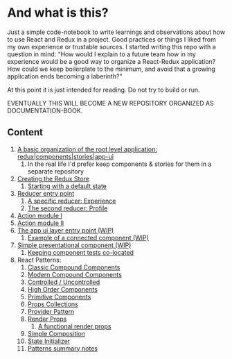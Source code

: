# And what is this?

Just a simple code-notebook to write learnings and observations about how to use React and Redux in a project. 
Good practices or things I liked from my own experience or trustable sources. 
I started writing this repo with a question in mind: 
“How would I explain to a future team how in my experience would be a good way to organize a React-Redux application?
 How could we keep boilerplate to the minimum, and avoid that a growing application ends becoming a laberinth?”

At this point it is just intended for reading. Do not try to build or run. 

EVENTUALLY THIS WILL BECOME A NEW REPOSITORY ORGANIZED AS DOCUMENTATION-BOOK. 

## Content

1. [A basic organization of the root level application: redux|components|stories|app-ui](https://github.com/rodrigoBerlochi/react-redux-patterns/tree/master/src)
   1. In the real life I'd prefer keep components & stories for them in a separate repository 
2. [Creating the Redux Store](https://github.com/rodrigoBerlochi/react-redux-patterns/blob/master/src/redux/store/store.js)
   1. [Starting with a default state](https://github.com/rodrigoBerlochi/react-redux-patterns/blob/master/src/redux/store/defaultState.js)
3. [Reducer entry point](https://github.com/rodrigoBerlochi/react-redux-patterns/blob/master/src/redux/reducers/index.js)
   1. [A specific reducer: Experience](https://github.com/rodrigoBerlochi/react-redux-patterns/blob/master/src/redux/reducers/experienceReducer.js)
   2. [The second reducer: Profile](https://github.com/rodrigoBerlochi/react-redux-patterns/blob/master/src/redux/reducers/profileReducer.js)
4. [Action module I](https://github.com/rodrigoBerlochi/react-redux-patterns/blob/master/src/redux/actions/experienceActions.js)
5. [Action module II](https://github.com/rodrigoBerlochi/react-redux-patterns/blob/master/src/redux/actions/profileActions.js)
6. [The app ui layer entry point (WIP)](https://github.com/rodrigoBerlochi/react-redux-patterns/blob/master/src/app-ui/index.js)
   1. [Example of a connected component (WIP)](https://github.com/rodrigoBerlochi/react-redux-patterns/blob/master/src/app-ui/editProfile.js)
7. [Simple presentational component (WIP)](https://github.com/rodrigoBerlochi/react-redux-patterns/blob/master/src/components/button/button.js)
   1. [Keeping component tests co-located](https://github.com/rodrigoBerlochi/react-redux-patterns/blob/master/src/components/button/button.test.js)
8. React Patterns:
   1. [Classic Compound Components](https://github.com/rodrigoBerlochi/react-redux-patterns/blob/master/src/components/compound-components/compound-classic.js)
   2. [Modern Compound Components](https://github.com/rodrigoBerlochi/react-redux-patterns/blob/master/src/components/compound-components/compound-modern.js)
   3. [Controlled / Uncontrolled](https://github.com/rodrigoBerlochi/react-redux-patterns/blob/master/src/components/controlled-uncontrolled/input.js)
   4. [High Order Components](https://github.com/rodrigoBerlochi/react-redux-patterns/blob/master/src/components/hoc/highOrderComponent.js)
   5. [Primitive Components](https://github.com/rodrigoBerlochi/react-redux-patterns/blob/master/src/components/primitives/Link/link.js)
   6. [Props Collections](https://github.com/rodrigoBerlochi/react-redux-patterns/blob/master/src/components/props-collections/prop-coll.js)
   7. [Provider Pattern](https://github.com/rodrigoBerlochi/react-redux-patterns/blob/master/src/components/provider/provider.js)
   8. [Render Props](https://github.com/rodrigoBerlochi/react-redux-patterns/blob/master/src/components/render-props/render-props.js)
      1. [A functional render props](https://github.com/rodrigoBerlochi/react-redux-patterns/blob/master/src/components/render-props/render-props-functional.js)
   9. [Simple Composition](https://github.com/rodrigoBerlochi/react-redux-patterns/blob/master/src/components/simple-composition/simple-composition.js)
   10. [State Initializer](https://github.com/rodrigoBerlochi/react-redux-patterns/blob/master/src/components/state-initializer/state-init.js)
   11. [Patterns summary notes](https://github.com/rodrigoBerlochi/react-redux-patterns/blob/master/src/components/Patterns-brief.md)
